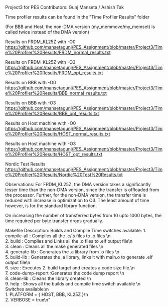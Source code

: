 Project3 for PES
Contributors: Gunj Manseta / Ashish Tak

Time profiler results can be found in the "Time Profiler Results" folder

(For BBB and Host, the non-DMA version (my_memmove/my_memset) is called twice instead of the DMA version)

Results on FRDM_KL25Z with -O0
https://github.com/mansetagunj/PES_Assignment/blob/master/Project3/Time%20Profiler%20Results/FRDM_normal_results.txt

Results on FRDM_KL25Z with -O3
https://github.com/mansetagunj/PES_Assignment/blob/master/Project3/Time%20Profiler%20Results/FRDM_opt_results.txt

Results on BBB with -O0
https://github.com/mansetagunj/PES_Assignment/blob/master/Project3/Time%20Profiler%20Results/BBB_normal_results.txt

Results on  BBB with -O3
https://github.com/mansetagunj/PES_Assignment/blob/master/Project3/Time%20Profiler%20Results/BBB_opt_results.txt

Results on Host machine with -O0
https://github.com/mansetagunj/PES_Assignment/blob/master/Project3/Time%20Profiler%20Results/HOST_normal_results.txt

Results on Host machine with -O3
https://github.com/mansetagunj/PES_Assignment/blob/master/Project3/Time%20Profiler%20Results/HOST_opt_results.txt

Nordic Test Results
https://github.com/mansetagunj/PES_Assignment/blob/master/Project3/Time%20Profiler%20Results/Nordic%20Test%20Results.txt

Observations:
For FRDM_KL25Z, the DMA version takes a significantly lesser time than the non-DMA version, since the transfer is offloaded from the processor. Further, for the non-DMA version, the transfer time is reduced with increase in optimization to O3. The least amount of time however, is for the standard library function.

On increasing the number of transferred bytes from 10 upto 1000 bytes, the time required per byte transfer drops gradually.

Makefile Description:
Builds and Compile Time switches available:
		1. compile-all 	: Compiles all the .c/.s files to .o files \n\
		2. build	: Compiles and Links all the .o files to .elf output file\n \
		3. clean	: Cleans all the make generated files \n\
		4. generate-lib	: Generates the .a library from .o files \n\
		5. build-lib	: Generates the .a library, links it with main.o to generate .elf output file\n \
		6. size		: Executes 2. build target and creates a code size file.\n \
		7. code-dump-report	:Generates the code dump report \n \
		8. clean-lib	: Cleans the library created \n \
		9. help		: Shows all the builds and compile time switch available \n \
		Switches available:\n\
		1. PLATFORM = { HOST, BBB, KL25Z }\n \
		2. VERBOSE  = true\n"